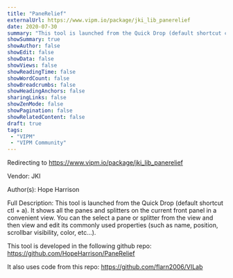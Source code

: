 ```yaml
---
title: "PaneRelief"
externalUrl: https://www.vipm.io/package/jki_lib_panerelief
date: 2020-07-30
summary: "This tool is launched from the Quick Drop (default shortcut ctl + a)."
showSummary: true
showAuthor: false
showEdit: false
showData: false
showViews: false
showReadingTime: false
showWordCount: false
showBreadcrumbs: false
showHeadingAnchors: false
sharingLinks: false
showZenMode: false
showPagination: false
showRelatedContent: false
draft: true
tags:
 - "VIPM"
 - "VIPM Community"
---
```


Redirecting to https://www.vipm.io/package/jki_lib_panerelief

Vendor: JKI

Author(s): Hope Harrison
 
Full Description:
This tool is launched from the Quick Drop (default shortcut ctl + a). It shows all the panes and splitters on the current front panel in a convenient view. You can the select a pane or splitter from the view and then view and edit its commonly used properties (such as name, position, scrollbar visibility, color, etc...).

This tool is developed in the following github repo:
https://github.com/HopeHarrison/PaneRelief

It also uses code from this repo:
https://github.com/flarn2006/VILab